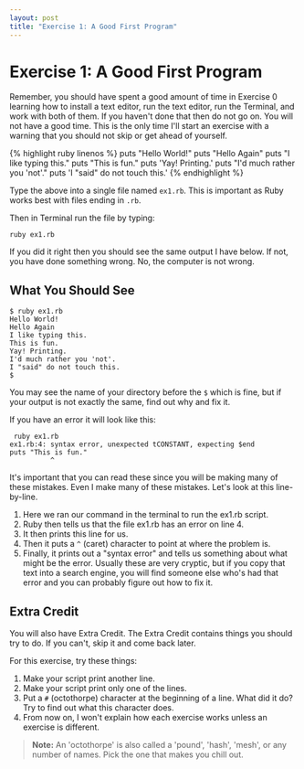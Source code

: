 ```yaml
---
layout: post
title: "Exercise 1: A Good First Program"
---
```

# Exercise 1: A Good First Program
Remember, you should have spent a good amount of time in Exercise 0 learning how to install a text editor, run the text editor, run the Terminal, and work with both of them. If you haven't done that then do not go on. You will not have a good time. This is the only time I'll start an exercise with a warning that you should not skip or get ahead of yourself.

{% highlight ruby linenos %}
    puts "Hello World!"
    puts "Hello Again"
    puts "I like typing this."
    puts "This is fun."
    puts 'Yay! Printing.'
    puts "I'd much rather you 'not'."
    puts 'I "said" do not touch this.'
{% endhighlight %}

Type the above into a single file named `ex1.rb`. This is important as Ruby works best with files ending in `.rb`.

Then in Terminal run the file by typing:

    ruby ex1.rb

If you did it right then you should see the same output I have below. If not, you have done something wrong. No, the computer is not wrong.

## What You Should See
    $ ruby ex1.rb
    Hello World!
    Hello Again
    I like typing this.
    This is fun.
    Yay! Printing.
    I'd much rather you 'not'.
    I "said" do not touch this.
    $ 

You may see the name of your directory before the `$` which is fine, but if your output is not exactly the same, find out why and fix it.

If you have an error it will look like this:

     ruby ex1.rb
    ex1.rb:4: syntax error, unexpected tCONSTANT, expecting $end
    puts "This is fun."
              ^

It's important that you can read these since you will be making many of these mistakes. Even I make many of these mistakes. Let's look at this line-by-line.

1. Here we ran our command in the terminal to run the ex1.rb script.
2. Ruby then tells us that the file ex1.rb has an error on line 4.
3. It then prints this line for us.
4. Then it puts a `^` (caret) character to point at where the problem is.
5. Finally, it prints out a "syntax error" and tells us something about what might be the error. Usually these are very cryptic, but if you copy that text into a search engine, you will find someone else who's had that error and you can probably figure out how to fix it.

## Extra Credit
You will also have Extra Credit. The Extra Credit contains things you should try to do. If you can't, skip it and come back later.

For this exercise, try these things:

1. Make your script print another line.
2. Make your script print only one of the lines.
3. Put a `#` (octothorpe) character at the beginning of a line. What did it do? Try to find out what this character does.
4. From now on, I won't explain how each exercise works unless an exercise is different.

> **Note:** An 'octothorpe' is also called a 'pound', 'hash', 'mesh', or any number of names. Pick the one that makes you chill out.
